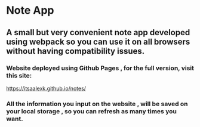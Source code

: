 # Note App

## A small but very convenient note app developed using webpack so you can use it on all browsers without having compatibility issues.

### Website deployed using Github Pages , for the full version, visit this site:
 
 https://itsaalexk.github.io/notes/

### All the information you input on the website , will be saved on your local storage , so you can refresh as many times you want.
